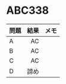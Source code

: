# ABC338
| 問題 | 結果 | メモ |
|:-----------|------------:|:------------:|
| A | AC |  |
| B | AC |  |
| C | AC |  |
| D | 諦め |  |